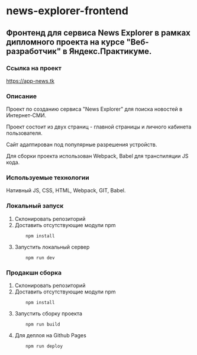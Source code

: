 # news-explorer-frontend

## Фронтенд для сервиса News Explorer в рамках дипломного проекта на курсе "Веб-разработчик" в Яндекс.Практикуме.

### Ссылка на проект

https://app-news.tk

### Описание

Проект по созданию сервиса "News Explorer" для поиска новостей в Интернет-СМИ.

Проект состоит из двух страниц - главной страницы и личного кабинета пользователя.

Сайт адаптирован под популярные разрешения устройств.

Для сборки проекта использован Webpack, Babel для транспиляции JS кода.

### Используемые технологии

Нативный JS, CSS, HTML, Webpack, GIT, Babel.

### Локальный запуск

1. Склонировать репозиторий
2. Доставить отсутствующие модули npm
   ```
       npm install
   ```
3. Запустить локальный сервер
   ```
       npm run dev
   ```

### Продакшн сборка

1. Склонировать репозиторий
2. Доставить отсутствующие модули npm
   ```
       npm install
   ```
3. Запустить сборку проекта
   ```
       npm run build
   ```
4. Для деплоя на Github Pages
   ```
       npm run deploy
   ```